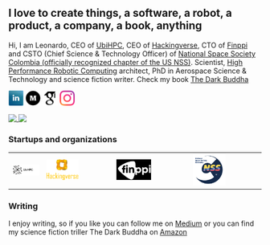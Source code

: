 <!DOCTYPE html>
<html>
<head>
</head>
<body>
	
  <h2>I love to create things, a software, a robot, a product, a company, a book, anything</h2>

  <p>Hi, I am Leonardo, CEO of <a href="https://www.ubihpc.com" target="_blank">UbiHPC</a>, CEO of <a href="https://www.hackingverse.com" target="_blank">Hackingverse</a>, CTO of <a href="https://www.finppi.com" target="_blank">Finppi</a> and CSTO (Chief Science & Technology Officer) of <a href="https://nsscolombia.space/" target="_blank">National Space Society Colombia (officially recognized chapter of the US NSS)</a>. Scientist, <a href="https://www.sciencedirect.com/science/article/abs/pii/S092188901830232X" target="_blank">High Performance Robotic Computing</a> architect, PhD in Aerospace Science & Technology and science fiction writer. Check my book <a href="https://www.amazon.com/Dark-Buddha-Leonardo-Camargo-Forero-ebook/dp/B01IQ53ELW"
      target="_blank">The Dark Buddha</a>
  </p>
  <p>
	<a href="https://www.linkedin.com/in/leonardocamargoforero/" target="_blank"><img src="https://github.com/leonardocfor/leonardocfor/blob/master/linkedin.jpeg" width="30" height="30" alt="@leonardocamargoforero"></a>
  <a href="https://medium.com/@leonardocamargoforero" target="_blank"><img src="https://github.com/leonardocfor/leonardocfor/blob/master/medium.png" width="30" height="30" alt="@leonardocamargoforero"></a>
<a href="https://scholar.google.com.co/citations?user=2sbkoPwAAAAJ&hl=es&oi=ao" target="_blank"><img src="https://github.com/leonardocfor/leonardocfor/blob/master/scholar.png" width="30" height="30" alt="@leonardocamargoforero"></a>
<a href="https://www.instagram.com/leonardo_cfor" target="_blank"><img src="https://github.com/leonardocfor/leonardocfor/blob/master/instagram.png" width="30" height="30" alt="@leonardocamargoforero"></a>
</p>
  	
  <a href="https://github.com/leonardocfor/leonardocfor">
    <img align="top" src="https://github-readme-stats.vercel.app/api/top-langs/?username=leonardocfor&hide_border=true&layout=compact&title_color=58A6FF&text_color=8C949E&icon_color=89E153&bg_color=0D1117&hide_border=true" />
  </a>
  <a href="https://github.com/josefaidt/josefaidt">
    <img align="top" src="https://github-readme-stats.vercel.app/api?username=leonardocfor&show_icons=true&count_private=true&hide=issues&title_color=58A6FF&text_color=8C949E&icon_color=89E153&bg_color=0D1117&hide_border=true" />
  </a>
	<br>
  <h3>Startups and organizations</h3>
  
  <table>
    <tr>
      <td><a href="https://www.ubihpc.com" target="_blank"><img src="https://github.com/leonardocfor/leonardocfor/blob/master/logo-transparent.png" alt="UbiHPC" width="200%" height="200%"></a></td>
      <td><a href="https://www.hackingverse.com" target="_blank"><img src="https://github.com/leonardocfor/leonardocfor/blob/master/logo-HCKVERSE.png" alt="Hackingverse" width="50%" height="50%"></a></td>
      <td><a href="https://www.finppi.com" target="_blank"><img src="https://github.com/leonardocfor/leonardocfor/blob/master/logo-finppi.png" alt="Finppi" width="50%%" height="50%%"></a></td>
      <td><a href="https://nsscolombia.space/" target="_blank"><img src="https://github.com/leonardocfor/leonardocfor/blob/master/logo-NSS.png" alt="NSS Colombia" width="50%%" height="50%%"></a></td>
    </tr>
  </table>
  
  <h3>Writing</h3>

  <p>I enjoy writing, so if you like you can follow me on <a href="https://leonardocamargoforero.medium.com/" target="_blank">Medium</a> or you can find my science fiction triller The Dark Buddha on <a href="https://www.amazon.com/-/es/Leonardo-Camargo-Forero/dp/1535357436" target="_blank">Amazon</a> </p>
  
</body>
</html>




<!--
**leonardocfor/leonardocfor** is a ✨ _special_ ✨ repository because its `README.md` (this file) appears on your GitHub profile.

Here are some ideas to get you started:

- 🔭 I’m currently working on ...
- 🌱 I’m currently learning ...
- 👯 I’m looking to collaborate on ...
- 🤔 I’m looking for help with ...
- 💬 Ask me about ...
- 📫 How to reach me: ...
- 😄 Pronouns: ...
- ⚡ Fun fact: ...
-->
